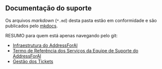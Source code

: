 ## Documentação do suporte

Os arquivos *markdown* (`*.md`) desta pasta  estão em conformidade e são publicados pelo [mkdocs]().

RESUMO para quem está apenas navegando pelo git:

* [Infraestrutura do AddressForAl](infra.md)
* [Termo de Referência dos Serviços da Equipe de Suporte do AddressForAl](termo.md)
* [Gestão dos Tickets](tickets.md#gestão-dos-tickets)
